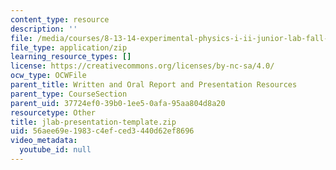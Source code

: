 ```yaml
---
content_type: resource
description: ''
file: /media/courses/8-13-14-experimental-physics-i-ii-junior-lab-fall-2016-spring-2017/56aee69e1983c4efced3440d62ef8696_jlab-presentation-template.zip
file_type: application/zip
learning_resource_types: []
license: https://creativecommons.org/licenses/by-nc-sa/4.0/
ocw_type: OCWFile
parent_title: Written and Oral Report and Presentation Resources
parent_type: CourseSection
parent_uid: 37724ef0-39b0-1ee5-0afa-95aa804d8a20
resourcetype: Other
title: jlab-presentation-template.zip
uid: 56aee69e-1983-c4ef-ced3-440d62ef8696
video_metadata:
  youtube_id: null
---
```

